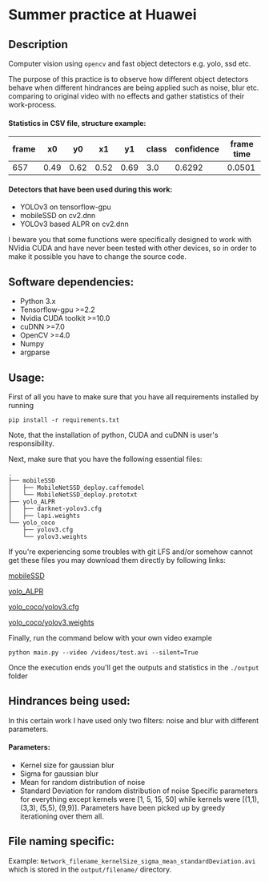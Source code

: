 
# Summer practice at Huawei
## Description
Computer vision using `opencv` and fast object detectors e.g. yolo, ssd etc.

The purpose of this practice is to observe how different object detectors behave when different hindrances are being applied such as noise, blur etc. comparing to original video with no effects and gather statistics of their work-process.
#### Statistics in CSV file, structure example:
| frame |  x0  |  y0  |  x1  |  y1  | class | confidence | frame time |
|-------|------|------|------|------|-------|------------|------------|
|  657  | 0.49 | 0.62 | 0.52 | 0.69 |  3.0  |   0.6292   |   0.0501   |
#### Detectors that have been used during this work:
- YOLOv3 on tensorflow-gpu
- mobileSSD on cv2.dnn
- YOLOv3 based ALPR on cv2.dnn

I beware you that some functions were specifically designed to work with NVidia CUDA and have never been tested with other devices, so in order to make it possible you have to change the source code.

## Software dependencies:
- Python 3.x
- Tensorflow-gpu >=2.2
- Nvidia CUDA toolkit >=10.0
- cuDNN >=7.0
- OpenCV >=4.0
- Numpy
- argparse
## Usage:
First of all you have to make sure that you have all requirements installed by running

`pip install -r requirements.txt`

Note, that the installation of python, CUDA and cuDNN is user's responsibility.

Next, make sure that you have the following essential files:
```
.
├── mobileSSD
│ 	├── MobileNetSSD_deploy.caffemodel
│ 	└── MobileNetSSD_deploy.prototxt
├── yolo_ALPR
│ 	├── darknet-yolov3.cfg
│ 	├── lapi.weights
└── yolo_coco
	├── yolov3.cfg
	└── yolov3.weights
```
If you're experiencing some troubles with git LFS and/or somehow cannot get these files you may download them directly by following links:

[mobileSSD](https://github.com/djmv/MobilNet_SSD_opencv)

[yolo_ALPR](https://www.kaggle.com/achrafkhazri/yolo-weights-for-licence-plate-detector)

[yolo_coco/yolov3.cfg](https://github.com/x4nth055/pythoncode-tutorials/blob/master/machine-learning/object-detection/cfg/yolov3.cfg)

[yolo_coco/yolov3.weights](https://pjreddie.com/media/files/yolov3.weights)

Finally, run the command below with your own video example

`python main.py --video /videos/test.avi --silent=True`

Once the execution ends you'll get the outputs and statistics in the `./output` folder

## Hindrances being used:

In this certain work I have used only two filters: noise and blur with different parameters.
#### Parameters:
- Kernel size for gaussian blur
- Sigma for gaussian blur
- Mean for random distribution of noise
- Standard Deviation for random distribution of noise
Specific parameters for everything except kernels were [1, 5, 15, 50] while kernels were [(1,1), (3,3), (5,5), (9,9)]. Parameters have been picked up by greedy iterationing over them all.

## File naming specific:

Example: `Network_filename_kernelSize_sigma_mean_standardDeviation.avi` which is stored in the `output/filename/` directory.
